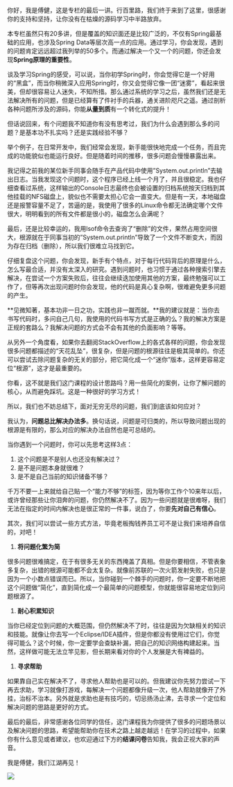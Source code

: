 你好，我是傅健，这是专栏的最后一讲。行百里路，我们终于来到了这里，很感谢你的支持和坚持，让你没有在枯燥的源码学习中半路放弃。

本专栏虽然只有20多讲，但是覆盖的知识面还是比较广泛的，不仅有Spring最基础的应用，也涉及Spring Data等层次高一点的应用。通过学习，你会发现，遇到的问题肯定远远超过我列举的50多个。而通过解决一个又一个的问题，你还会发现**Spring原理的重要性**。

谈及学习Spring的感受，可以说，当你初学Spring时，你会觉得它是一个好用的“黑盒”，而当你稍微深入应用Spring时，你又会觉得它像一团“迷雾”，看起来很美，但却很容易让人迷失，不知所措。那么通过系统的学习之后，虽然我们还是无法解决所有的问题，但是已经算有了件衬手的兵器，通关进阶咫尺之遥。通过剖析各种问题所涉及的源码，你能**从量到质**有一个转化式的提升！

但话说回来，有个问题我不知道你有没有思考过，我们为什么会遇到那么多的问题？是基本功不扎实吗？还是实践经验不够？

举个例子，在日常开发中，我们经常会发现，新手能很快地完成一个任务，而且完成的功能貌似也能运行良好。但是随着时间的推移，很多问题会慢慢暴露出来。

我记得之前我的某位新手同事会随手在产品代码中使用”System.out.println”去输出日志。当我发现这个问题时，这个程序已经上线一个月了，并且很稳定。我也仔细查看过系统，这样输出的Console日志最终也会被设置的归档系统按天归档到其他挂载的NFS磁盘上，貌似也不需要太担心它会一直变大。但是有一天，本地磁盘还是报警容量不足了，苦逼的是，我使用了很多的Linux命令都无法确定哪个文件很大，明明看到的所有文件都是很小的，磁盘怎么会满呢？

最后，还是比较幸运的，我用lsof命令去查询了“删除”的文件，果然占用空间很大，根源就在于同事当初的”System.out.println”导致了一个文件不断变大，而因为存在归档（删除），所以我们很难立马找到它。

仔细复盘这个问题，你会发现，新手有个特点，对于每行代码背后的原理是什么，怎么写最合适，并没有太深入的研究。遇到问题时，也习惯于通过各种搜索引擎去解决，在尝试一个方案失败后，往往会继续迭加使用其他的方案，最终勉强可以工作了，但等再次出现问题时你会发现，他的代码是真心复杂啊，很难避免更多问题的产生。

**见微知著，基本功非一日之功，实践也非一蹴而就。**我的建议就是：当你去书写代码时，多问自己几句，我使用的代码书写方式是正确的么？我的解决方案是正规的套路么？我解决问题的方式会不会有其他的负面影响？等等。

从另外一个角度看，如果你去翻阅StackOverflow上的各式各样的问题，你会发现很多问题都描述的“天花乱坠”，很复杂，但是问题的根源往往是极其简单的。你还可以尝试去除问题复杂的无关的部分，把它简化成一个“迷你”版本，这样更容易定位“根源”，这才是最重要的。

你看，这不就是我们这门课程的设计思路吗？用一些简化的案例，让你了解问题的核心，从而避免踩坑。这是一种很好的学习方式！

所以，我们也不妨总结下，面对无穷无尽的问题，我们到底该如何应对？

我认为，**问题总比解决办法多**。换句话说，问题是可归类的，所以导致问题出现的根源是有限的，那么对应的解决办法自然也是可总结的。

当你遇到一个问题时，你可以先思考这样3点：

1.  这个问题是不是别人也还没有解决过？
2.  是不是问题本身就很难？
3.  是不是自己当前的知识储备不够？

千万不要一上来就给自己贴一个“能力不够”的标签，因为等你工作个10来年以后，或许曾经那些让你泪奔的问题，你仍然解决不了。因为一些问题就是很难呀，我们无法在指定的时间内解决也是很正常的一件事，说白了，你要**先对自己有信心**。

其次，我们可以尝试一些方式方法，毕竟老板掏钱养员工可不是让我们来培养自信的，对吧！

1.  **将问题化繁为简**

很多问题很难搞定，在于有很多无关的东西掩盖了真相。但是你要相信，不管表象多复杂，出错的根源可能都不会太复杂。就像前苏联的一次火箭发射失败，也只是因为一个小数点错误而已。所以，当你碰到一个棘手的问题时，你一定要不断地把这个问题做“简化”，直到简化成一个最简单的问题模型，你就能很容易地定位到问题根源了。

1.  **耐心积累知识**

当你已经定位到问题的大概范围，但仍然解决不了时，往往是因为欠缺相关的知识和技能。就像让你去写一个Eclipse/IDEA插件，但是你都没有使用过它们，你觉得可能么？这个时候，你一定要学会查缺补漏，把自己的知识网络构建起来。当然，这样做可能无法立竿见影，但长期来看对你的个人发展是大有裨益的。

1.  **寻求帮助**

如果靠自己实在解决不了，寻求他人帮助也是可以的。但我建议你先努力尝试一下再去求助，学习就像打游戏，每解决一个问题都像升级一次，他人帮助就像开了外挂，治标不治本。另外就是求助也是有技巧的，切忌扬汤止沸，去寻求一个定位和解决问题的思路是更好的方式。

最后的最后，非常感谢各位同学的信任，这门课程我为你提供了很多的问题场景以及解决问题的思路，希望能帮助你在技术之路上越走越远！在学习的过程中，如果你有什么意见或者建议，也欢迎通过下方的**结课问卷**告知我，我会正视大家的声音。

我是傅健，我们江湖再见！

[![](%E7%BB%93%E6%9D%9F%E8%AF%AD%20%E9%97%AE%E9%A2%98%E6%80%BB%E6%AF%94%E8%A7%A3%E5%86%B3%E5%8A%9E%E6%B3%95%E5%A4%9A/e08c145566e0453980b293d127a23b29.jpg)](https://jinshuju.net/f/KKizl7)